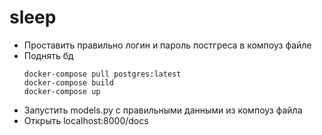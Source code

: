 # sleep
 - Проставить правильно логин и пароль постгреса в компоуз файле
 - Поднять бд
    ```
    docker-compose pull postgres:latest
    docker-compose build
    docker-compose up
    ```
 - Запустить models.py с правильными данными из компоуз файла 
 - Открыть localhost:8000/docs